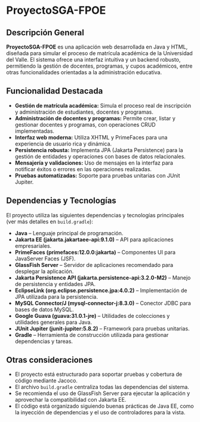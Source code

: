 # ProyectoSGA-FPOE

## Descripción General

**ProyectoSGA-FPOE** es una aplicación web desarrollada en Java y HTML, diseñada para simular el proceso de matrícula académica de la Universidad del Valle. El sistema ofrece una interfaz intuitiva y un backend robusto, permitiendo la gestión de docentes, programas, y cupos académicos, entre otras funcionalidades orientadas a la administración educativa.

## Funcionalidad Destacada

- **Gestión de matrícula académica:** Simula el proceso real de inscripción y administración de estudiantes, docentes y programas.
- **Administración de docentes y programas:** Permite crear, listar y gestionar docentes y programas, con operaciones CRUD implementadas.
- **Interfaz web moderna:** Utiliza XHTML y PrimeFaces para una experiencia de usuario rica y dinámica.
- **Persistencia robusta:** Implementa JPA (Jakarta Persistence) para la gestión de entidades y operaciones con bases de datos relacionales.
- **Mensajería y validaciones:** Uso de mensajes en la interfaz para notificar éxitos o errores en las operaciones realizadas.
- **Pruebas automatizadas:** Soporte para pruebas unitarias con JUnit Jupiter.

## Dependencias y Tecnologías

El proyecto utiliza las siguientes dependencias y tecnologías principales (ver más detalles en `build.gradle`):

- **Java** – Lenguaje principal de programación.
- **Jakarta EE (jakarta.jakartaee-api:9.1.0)** – API para aplicaciones empresariales.
- **PrimeFaces (primefaces:12.0.0:jakarta)** – Componentes UI para JavaServer Faces (JSF).
- **GlassFish Server** – Servidor de aplicaciones recomendado para desplegar la aplicación.
- **Jakarta Persistence API (jakarta.persistence-api:3.2.0-M2)** – Manejo de persistencia y entidades JPA.
- **EclipseLink (org.eclipse.persistence.jpa:4.0.2)** – Implementación de JPA utilizada para la persistencia.
- **MySQL Connector/J (mysql-connector-j:8.3.0)** – Conector JDBC para bases de datos MySQL.
- **Google Guava (guava:31.0.1-jre)** – Utilidades de colecciones y utilidades generales para Java.
- **JUnit Jupiter (junit-jupiter:5.8.2)** – Framework para pruebas unitarias.
- **Gradle** – Herramienta de construcción utilizada para gestionar dependencias y tareas.

## Otras consideraciones

- El proyecto está estructurado para soportar pruebas y cobertura de código mediante Jacoco.
- El archivo `build.gradle` centraliza todas las dependencias del sistema.
- Se recomienda el uso de GlassFish Server para ejecutar la aplicación y aprovechar la compatibilidad con Jakarta EE.
- El código está organizado siguiendo buenas prácticas de Java EE, como la inyección de dependencias y el uso de controladores para la vista.


